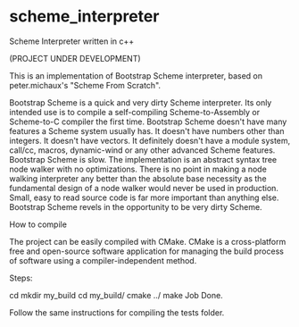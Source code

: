 # scheme_interpreter
Scheme Interpreter written in c++

(PROJECT UNDER DEVELOPMENT)

This is an implementation of Bootstrap Scheme interpreter, based on peter.michaux's "Scheme From Scratch".

Bootstrap Scheme is a quick and very dirty Scheme interpreter. Its only intended use is to compile a self-compiling Scheme-to-Assembly or Scheme-to-C compiler the first time. Bootstrap Scheme doesn't have many features a Scheme system usually has. It doesn't have numbers other than integers. It doesn't have vectors. It definitely doesn't have a module system, call/cc, macros, dynamic-wind or any other advanced Scheme features. Bootstrap Scheme is slow. The implementation is an abstract syntax tree node walker with no optimizations. There is no point in making a node walking interpreter any better than the absolute base necessity as the fundamental design of a node walker would never be used in production. Small, easy to read source code is far more important than anything else. Bootstrap Scheme revels in the opportunity to be very dirty Scheme.

How to compile

The project can be easily compiled with CMake. CMake is a cross-platform free and open-source software application for managing the build process of software using a compiler-independent method.

Steps:

cd
mkdir my_build
cd my_build/
cmake ../
make Job Done.

Follow the same instructions for compiling the tests folder.
